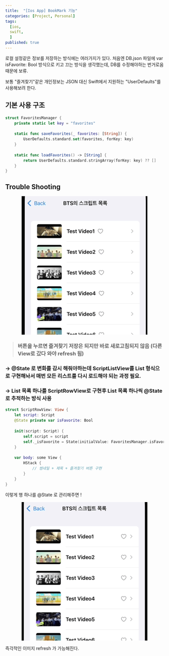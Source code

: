 ```yaml
---
title:  "[Ios App] BookMark 기능"
categories: [Project, Personal]
tags:
  [ios,
  swift,
  ] 
published: true
---
```


로컬 설정같은 정보를 저장하는 방식에는 여러가지가 있다. 처음엔 DB.json 파일에 var isFavorite: Bool 방식으로 키고 끄는 방식을 생각했는데, DB를 수정해야하는 번거로움 때문에 보류.

보통 "즐겨찾기"같은 개인정보는 JSON 대신 Swift에서 지원하는 "UserDefaults"를 사용해보려 한다.

## 기본 사용 구조
```swift
struct FavoritesManager {
    private static let key = "favorites"

    static func saveFavorites(_ favorites: [String]) {
        UserDefaults.standard.set(favorites, forKey: key)
    }

    static func loadFavorites() -> [String] {
        return UserDefaults.standard.stringArray(forKey: key) ?? []
    }
}

```

## Trouble Shooting
<div style="display: flex; justify-content: space-around;">
  <img src="/assets/img/Jan-25-2025 17-46-26.gif" width="400" />
</div>

> ### 버튼을 누르면 즐겨찾기 저장은 되지만 바로 새로고침되지 않음 (다른 View로 갔다 와야 refresh 됨)

### -> @State 로 변화를 감시 해줘야하는데 ScriptListView를 List 형식으로 구현해놔서 매번 모든 리스트를 다시 로드해야 되는 과정 필요.

### -> List 목록 하나를 ScriptRowView로 구현후 List 목록 하나씩 @State로 추적하는 방식 사용

```swift
struct ScriptRowView: View {
    let script: Script
    @State private var isFavorite: Bool

    init(script: Script) {
        self.script = script
        self._isFavorite = State(initialValue: FavoritesManager.isFavorite(scriptID: script.title))
    }

    var body: some View {
        HStack {
            // 썸네일 + 제목 + 즐겨찾기 버튼 구현
        }
    }
}
```
이렇게 행 하나를 @State 로 관리해주면 !

<div style="display: flex; justify-content: space-around;">
  <img src="/assets/img/Jan-25-2025 18-02-41.gif" width="400" />
</div>

즉각적인 이미지 refresh 가 가능해진다.